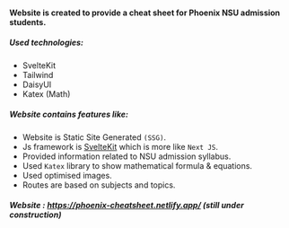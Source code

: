 #### Website is created to provide a cheat sheet for Phoenix NSU admission students.

##### Used technologies:
- SvelteKit
- Tailwind
- DaisyUI
- Katex (Math)

##### Website contains features like:
- Website is Static Site Generated `(SSG)`.
- Js framework is [SvelteKit](https://kit.svelte.dev/) which is more like `Next JS`.
- Provided information related to NSU admission syllabus.
- Used `Katex` library to show mathematical formula & equations.
- Used optimised images.
- Routes are based on subjects and topics.

##### Website : https://phoenix-cheatsheet.netlify.app/ (still under construction)
